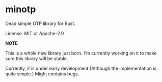 # minotp

Dead simple OTP library for Rust.

License: MIT or Apache-2.0

**NOTE**

This is a whole new library just born. I'm currently working on it to make sure this library will be stable.

Currently, it is under early development (Although the implementation is quite simple.) Might contains bugs.
